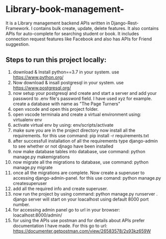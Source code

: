 # Library-book-management-
It is a Library management backend APIs written in Django-Rest-Framework. I contains bulk create, update, delete features. It also contains APIs for auto-complete for searching student or book. It includes connection request features like Facebook and also has APIs for Friend suggestion.

## Steps to run this project locally:


1. download & Install python==3.7 in your system. use https://www.python.org/
2. Now download & insall postgresql in your system. use https://www.postgresql.org/
3. now setup your postgresql and create and start a server and add your password to .env file's password field.
    I have used xyz for example. create a database with name as "The Page Turners"
4. open vscode and open this project folder. 
5. open vscode terminala and create a virtual environment using: virtualenv env
6. activate virtual env by using: env/scripts/activate
7. make sure you are in the project directory now install all the requirements. for this use command: pip install -r requirements.txt
8. after successfull installation of all the requirements type django-admin to see whether or not djnago have been installed 
9. now make database tables into database, use command: python manage.py makemigrations
10. now migrate all the migrations to database, use command: python manage.py migrate
11. once all the migrations are complete. Now create a superuser to accessing django-admin-panel. for this use comand: python manage.py createsuperuser
12. add all the required info and create superuser. 
13. now run the project by using command: python manage.py runserver . django server will start on your loacalhost using default 8000 port number.
14. for accessing admin panel go to url in your browser: loacalhost:8000/admin/
15. for using the APIs use postman and for details about APIs prefer documentation I have made. For this go to url: https://documenter.getpostman.com/view/26583578/2s93kz659W
